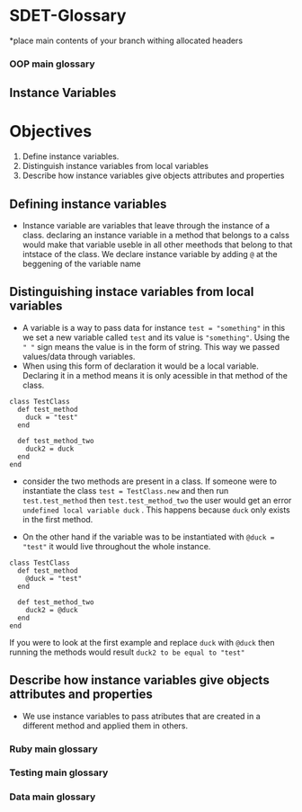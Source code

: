 # SDET-Glossary
 
*place main contents of your branch withing allocated headers
 
### OOP main glossary
 
## Instance Variables

# Objectives
1. Define instance variables.
2. Distinguish instance variables from local variables
3. Describe how instance variables give objects attributes and properties

## Defining instance variables
* Instance variable are variables that leave through the instance of a class. declaring an instance variable in a method that belongs to a calss would make that variable useble in all other meethods that belong to that intstace of the class. We declare instance variable by adding ```@``` at the beggening of the variable name

## Distinguishing instace variables from local variables
* A variable is a way to pass data for instance ```test = "something"``` in this we set a new variable called ```test``` and its value is ```"something"```. Using the ```" "``` sign means the value is in the form of string. This way we passed values/data through variables. 
* When using this form of declaration it would be a local variable. Declaring it in a method means it is only acessible in that method of the class.
```
class TestClass
  def test_method
    duck = "test"
  end

  def test_method_two
    duck2 = duck
  end
end
```
* consider the two methods are present in a class. If someone were to instantiate the class ```test = TestClass.new``` and then run ```test.test_method``` then ```test.test_method_two``` the user would get an error ```undefined local variable duck``` . This happens because ```duck``` only exists in the first method.

* On the other hand if the variable was to be instantiated with ```@duck = "test"``` it would live throughout the whole instance. 
```
class TestClass
  def test_method
    @duck = "test"
  end

  def test_method_two
    duck2 = @duck
  end
end
```
If you were to look at the first example and replace ```duck``` with ```@duck``` then running the methods would result ```duck2 to be equal to "test"```

## Describe how instance variables give objects attributes and properties
* We use instance variables to pass atributes that are created in a different method and applied them in others.

### Ruby main glossary
 
### Testing main glossary
 
### Data main glossary
